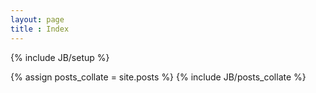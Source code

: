 ```yaml
---
layout: page
title : Index
---
```

{% include JB/setup %}

{% assign posts_collate = site.posts %}
{% include JB/posts_collate %}
